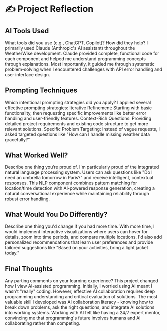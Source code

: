 # ✍️ Project Reflection

## AI Tools Used
What tools did you use (e.g., ChatGPT, Copilot)? How did they help?
I primarily used Claude (Anthropic's AI assistant) throughout the WeatherWise development. Claude provided complete, functional code for each component and helped me understand programming concepts through explanations. Most importantly, it guided me through systematic problem-solving when I encountered challenges with API error handling and user interface design.
## Prompting Techniques
Which intentional prompting strategies did you apply?
I applied several effective prompting strategies:
Iterative Refinement: Starting with basic functionality, then requesting specific improvements like better error handling and user-friendly features.
Context-Rich Questions: Providing detailed project requirements and existing code structure to get more relevant solutions.
Specific Problem Targeting: Instead of vague requests, I asked targeted questions like "How can I handle missing weather data gracefully?"
## What Worked Well?
Describe one thing you’re proud of.
I'm particularly proud of the integrated natural language processing system. Users can ask questions like "Do I need an umbrella tomorrow in Paris?" and receive intelligent, contextual responses. This NLP component combines pattern matching for location/time detection with AI-powered response generation, creating a natural conversational experience while maintaining reliability through robust error handling.
## What Would You Do Differently?
Describe one thing you'd change if you had more time.
With more time, I would implement interactive visualizations where users can hover for details, zoom into time periods, and compare multiple locations. I'd also add personalized recommendations that learn user preferences and provide tailored suggestions like "Based on your activities, bring a light jacket today."
## Final Thoughts
Any parting comments on your learning experience?
This project changed how I view AI-assisted programming. Initially, I worried using AI meant I wasn't "really" coding. However, effective AI collaboration requires deep programming understanding and critical evaluation of solutions.
The most valuable skill I developed was AI collaboration literacy - knowing how to break down problems, ask the right questions, and integrate AI solutions into working systems. Working with AI felt like having a 24/7 expert mentor, convincing me that programming's future involves humans and AI collaborating rather than competing.